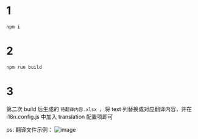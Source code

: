 # 1

`npm i`

# 2

`npm run build`

# 3

第二次 build 后生成的 `待翻译内容.xlsx `，将 text 列替换成对应翻译内容，并在 i18n.config.js 中加入 translation 配置项即可

ps: 翻译文件示例：
![image](https://user-images.githubusercontent.com/4214624/148200030-648b4cac-342e-483f-878d-53977effc6e2.png)
